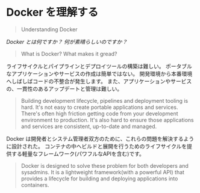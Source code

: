 # Docker を理解する 
>Understanding Docker

*Docker とは何ですか？ 何が素晴らしいのですか？*
>What is Docker? What makes it gread?

ライフサイクルとパイプラインとデプロイツールの構築は難しい。
ポータブルなアプリケーションやサービスの作成は簡単ではない。
開発環境から本番環境へしばしばコードの不整合が発生します。
また、アプリケーションやサービスの、一貫性のあるアップデートと管理は難しい。
>Building development lifecycle, pipelines and deployment tooling is hard.
>It's not easy to create portable applications and services.
>There's often high friction getting code from your development environment to production.
>It's also hard to ensure those applications and services are consistent, up-to-date and managed.

Docker は開発者とシステム管理者双方のために、これらの問題を解決するように設計された。
コンテナの中へビルドと展開を行うためのライフサイクルを提供する軽量なフレームワーク(パワフルなAPIを含む)です。
>Docker is designed to solve these problem for both developers and sysadmins.
>It is a lightweight framework(with a powerful API) that provides a lifecycle for building and deploying applications into containers.

